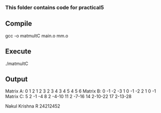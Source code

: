 ### This folder contains code for practical5

## Compile
gcc -o matmultC main.o mm.o

## Execute
./matmultC

## Output
Matrix A:
  0  1  2
  1  2  3
  2  3  4
  3  4  5
  4  5  6
Matrix B:
  0 -1 -2 -3
  1  0 -1 -2
  2  1  0 -1
Matrix C:
  5  2 -1 -4
  8  2 -4-10
 11  2 -7-16
 14  2-10-22
 17  2-13-28




Nakul Krishna R
24212452